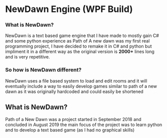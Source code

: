 # NewDawn Engine (WPF Build)

### What is NewDawn?
NewDawn is a text based game engine that I have made to mostly gain C# and some python experience as Path of A new dawn was my first real programming project, I have decided to remake it in C# and python but impliment it in a different way as the original version is **2000+** lines long and is very repetitive.

### So how is NewDawn different?
NewDawn uses a file based system to load and edit rooms and it will eventually include a way to easily develop games similar to path of a new dawn as it was originally hardcoded and could easily be shortened

## What is NewDawn?
Path of a New Dawn was a project started in September 2018 and concluded in August 2019 the main focus of the project was to learn python and to develop a text based game (as I had no graphical skills)
